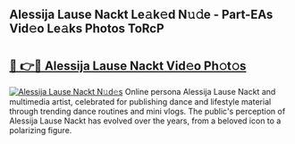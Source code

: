 ## Alessija Lause Nackt Le𝚊k𝚎d N𝚞𝚍e - Part-EAs Vid𝚎o Le𝚊ks Photos ToRcP

# <h2><a href="http://fb1ks4k.evod.top/?m=Alessija+Lause+Nackt">🔗 👉🔴 Alessija Lause Nackt Vid𝚎o Ph𝚘t𝚘s</a></h2>

[![Alessija Lause Nackt N𝚞d𝚎s](https://i.imgur.com/8V9OHl7.gif)](http://fb1ks4k.evod.top/?m=Alessija+Lause+Nackt)
Online persona Alessija Lause Nackt and multimedia artist, celebrated for publishing dance and lifestyle material through trending dance routines and mini vlogs. The public's perception of Alessija Lause Nackt has evolved over the years, from a beloved icon to a polarizing figure. 
